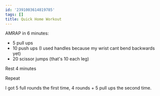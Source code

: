 ```yaml
---
id: '2391003614819785'
tags: []
title: Quick Home Workout
---
```


AMRAP in 6 minutes:
 
- 5 pull ups
- 10 push ups (I used handles because my wrist cant bend backwards yet)
- 20 scissor jumps (that's 10 each leg)

Rest 4 minutes

Repeat

I got 5 full rounds the first time, 4 rounds + 5 pull ups the second time.
